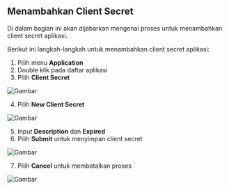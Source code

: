 ## **Menambahkan Client Secret**

Di dalam bagian ini akan dijabarkan mengenai proses untuk menambahkan client secret aplikasi.

Berikut ini langkah-langkah untuk menambahkan client secret aplikasi:

1. Pilih menu **Application**
2. Double klik pada daftar aplikasi
3. Pilih **Client Secret**

![Gambar](_screenshot/.png/?sanitize=true)

4. Pilih **New Client Secret**

![Gambar](_screenshot/.png/?sanitize=true)

5. Input **Description** dan **Expired**
6. Pilih **Submit** untuk menyimpan client secret

![Gambar](_screenshot/.png/?sanitize=true)

7. Pilih **Cancel** untuk membatalkan proses

![Gambar](_screenshot/.png/?sanitize=true)